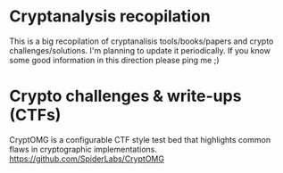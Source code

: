 # Cryptanalysis recopilation

This is a big recopilation of cryptanalisis tools/books/papers and crypto challenges/solutions. I'm planning to update it periodically. If you know some good information in this direction please ping me ;)

# Crypto challenges & write-ups (CTFs)

CryptOMG is a configurable CTF style test bed that highlights common flaws in cryptographic implementations.
https://github.com/SpiderLabs/CryptOMG
